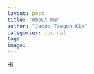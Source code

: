 ```yaml
---
layout: post
title: "About Me"
author: "Jacob Taegon Kim"
categories: journal
tags:
image:
---
```


Hi